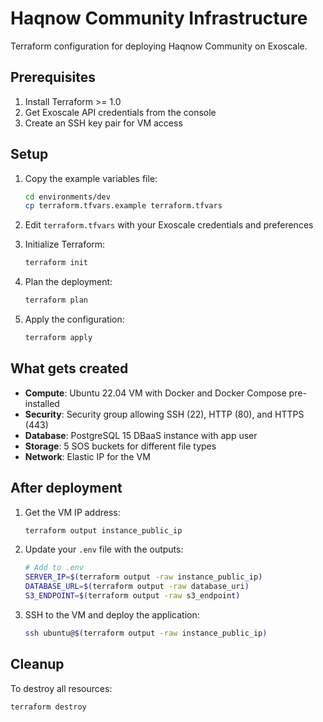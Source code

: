 # Haqnow Community Infrastructure

Terraform configuration for deploying Haqnow Community on Exoscale.

## Prerequisites

1. Install Terraform >= 1.0
2. Get Exoscale API credentials from the console
3. Create an SSH key pair for VM access

## Setup

1. Copy the example variables file:
   ```bash
   cd environments/dev
   cp terraform.tfvars.example terraform.tfvars
   ```

2. Edit `terraform.tfvars` with your Exoscale credentials and preferences

3. Initialize Terraform:
   ```bash
   terraform init
   ```

4. Plan the deployment:
   ```bash
   terraform plan
   ```

5. Apply the configuration:
   ```bash
   terraform apply
   ```

## What gets created

- **Compute**: Ubuntu 22.04 VM with Docker and Docker Compose pre-installed
- **Security**: Security group allowing SSH (22), HTTP (80), and HTTPS (443)
- **Database**: PostgreSQL 15 DBaaS instance with app user
- **Storage**: 5 SOS buckets for different file types
- **Network**: Elastic IP for the VM

## After deployment

1. Get the VM IP address:
   ```bash
   terraform output instance_public_ip
   ```

2. Update your `.env` file with the outputs:
   ```bash
   # Add to .env
   SERVER_IP=$(terraform output -raw instance_public_ip)
   DATABASE_URL=$(terraform output -raw database_uri)
   S3_ENDPOINT=$(terraform output -raw s3_endpoint)
   ```

3. SSH to the VM and deploy the application:
   ```bash
   ssh ubuntu@$(terraform output -raw instance_public_ip)
   ```

## Cleanup

To destroy all resources:
```bash
terraform destroy
```
